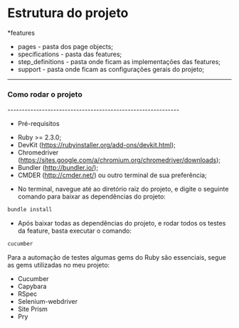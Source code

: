 <h1>Estrutura do projeto</h1>

*features
* pages - pasta dos page objects;
* specifications - pasta das features; 
* step_definitions - pasta onde ficam as implementações das features;
* support - pasta onde ficam as configurações gerais do projeto;
-------------------------

<h3>Como rodar o projeto</h3>
------------------------------------------------------------

*	Pré-requisitos
  - Ruby >= 2.3.0;
  - DevKit (https://rubyinstaller.org/add-ons/devkit.html);
  - Chromedriver (https://sites.google.com/a/chromium.org/chromedriver/downloads);
  - Bundler (http://bundler.io/);
  - CMDER (http://cmder.net/) ou outro terminal de sua preferência;

* No terminal, navegue até ao diretório raiz do projeto, e digite o seguinte comando para baixar as dependências do projeto:

```bash
bundle install
```

* Após baixar todas as dependências do projeto, e rodar todos os testes da feature, basta executar o comando:

```bash
cucumber
```

Para a automação de testes algumas gems do Ruby são essenciais, segue as gems utilizadas no meu projeto:
*	Cucumber
*	Capybara
* RSpec
*	Selenium-webdriver
* Site Prism
* Pry

